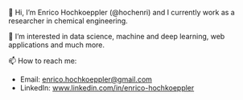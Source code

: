👋 Hi, I’m Enrico Hochkoeppler (@hochenri) and I currently work as a researcher in chemical engineering.

👀 I’m interested in data science, machine and deep learning, web applications and much more.

📫 How to reach me:
* Email: enrico.hochkoeppler@gmail.com
* LinkedIn: www.linkedin.com/in/enrico-hochkoeppler

<!---
hochenri/hochenri is a ✨ special ✨ repository because its `README.md` (this file) appears on your GitHub profile.
You can click the Preview link to take a look at your changes.
--->
